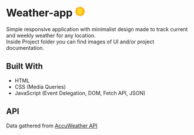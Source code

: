 # Weather-app [![Weather-app](img/s-icon.png)](img/s-icon.png)
Simple responsive application with minimalist design made to track current and weekly weather for any location.<br/>
Inside Project folder you can find images of UI and/or project documentation.

## Built With
* HTML
* CSS (Media Queries)
* JavaScript (Event Delegation, DOM, Fetch API, JSON)

## API
Data gathered from [AccuWeather API](https://developer.accuweather.com)
